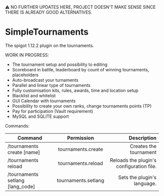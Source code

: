 ⚠️ NO FURTHER UPDATES HERE, PROJECT DOESN'T MAKE SENSE SINCE THERE IS ALREADY GOOD ALTERNATIVES.

# SimpleTournaments
The spigot 1.12.2 plugin on the tournaments.

WORK IN PROGRESS:
* The tournament setup and possibility to editing
* Scoreboard in battle, leaderboard by count of winning tournaments, placeholders
* Auto-broadcast your turnaments
* Parallel and linear type of tournaments
* Fully customisation kits, rules, awards, time and location setup
* Blacklist and whitelist
* GUI Calendar with tournaments
* Possibility to create your own ranks, change tournaments points (TP)
* Pay for participation (Vault requirement)
* MySQL and SQLITE support

Commands:

| Command        | Permission           | Description  |
| ------------- |:-------------:| -----:|
| /tournaments create [name]      | tournaments.create | Creates the tournament |
| /tournaments reload      | tournaments.reload      |   Reloads the plugin's configuration file. |
| /tournaments setlang [lang_code]     | tournaments.setlang      |   Sets the plugin's language. |
